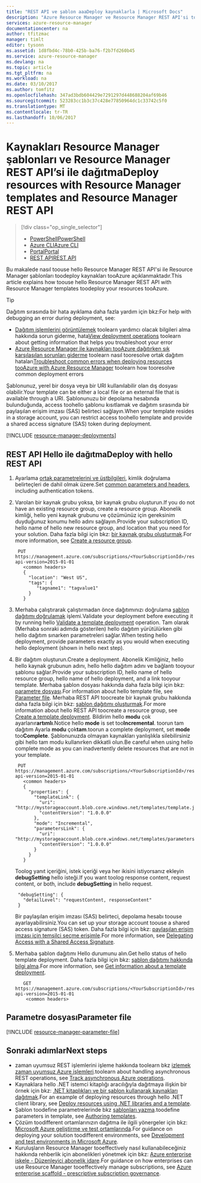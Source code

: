 ```yaml
---
title: "REST API ve şablon aaaDeploy kaynaklarla | Microsoft Docs"
description: "Azure Resource Manager ve Resource Manager REST API'si toodeploy kaynakları tooAzure kullanın. Merhaba kaynaklar bir Resource Manager şablonunda tanımlanır."
services: azure-resource-manager
documentationcenter: na
author: tfitzmac
manager: timlt
editor: tysonn
ms.assetid: 1d8fbd4c-78b0-425b-ba76-f2b7fd260b45
ms.service: azure-resource-manager
ms.devlang: na
ms.topic: article
ms.tgt_pltfrm: na
ms.workload: na
ms.date: 03/10/2017
ms.author: tomfitz
ms.openlocfilehash: 347ad3bdb604429e7291297d448688204af69b46
ms.sourcegitcommit: 523283cc1b3c37c428e77850964dc1c33742c5f0
ms.translationtype: MT
ms.contentlocale: tr-TR
ms.lasthandoff: 10/06/2017
---
```

# <a name="deploy-resources-with-resource-manager-templates-and-resource-manager-rest-api"></a><span data-ttu-id="ff251-104">Kaynakları Resource Manager şablonları ve Resource Manager REST API’si ile dağıtma</span><span class="sxs-lookup"><span data-stu-id="ff251-104">Deploy resources with Resource Manager templates and Resource Manager REST API</span></span>
> [!div class="op_single_selector"]
> * [<span data-ttu-id="ff251-105">PowerShell</span><span class="sxs-lookup"><span data-stu-id="ff251-105">PowerShell</span></span>](resource-group-template-deploy.md)
> * [<span data-ttu-id="ff251-106">Azure CLI</span><span class="sxs-lookup"><span data-stu-id="ff251-106">Azure CLI</span></span>](resource-group-template-deploy-cli.md)
> * [<span data-ttu-id="ff251-107">Portal</span><span class="sxs-lookup"><span data-stu-id="ff251-107">Portal</span></span>](resource-group-template-deploy-portal.md)
> * [<span data-ttu-id="ff251-108">REST API</span><span class="sxs-lookup"><span data-stu-id="ff251-108">REST API</span></span>](resource-group-template-deploy-rest.md)
> 
> 

<span data-ttu-id="ff251-109">Bu makalede nasıl toouse hello Resource Manager REST API'si ile Resource Manager şablonları toodeploy kaynakları tooAzure açıklanmaktadır.</span><span class="sxs-lookup"><span data-stu-id="ff251-109">This article explains how toouse hello Resource Manager REST API with Resource Manager templates toodeploy your resources tooAzure.</span></span>  

> [!TIP]
> <span data-ttu-id="ff251-110">Dağıtım sırasında bir hata ayıklama daha fazla yardım için bkz:</span><span class="sxs-lookup"><span data-stu-id="ff251-110">For help with debugging an error during deployment, see:</span></span>
> 
> * <span data-ttu-id="ff251-111">[Dağıtım işlemlerini görüntülemek](resource-manager-deployment-operations.md) toolearn yardımcı olacak bilgileri alma hakkında sorun giderme, hata</span><span class="sxs-lookup"><span data-stu-id="ff251-111">[View deployment operations](resource-manager-deployment-operations.md) toolearn about getting information that helps you troubleshoot your error</span></span>
> * <span data-ttu-id="ff251-112">[Azure Resource Manager ile kaynakları tooAzure dağıtırken sık karşılaşılan sorunları giderme](resource-manager-common-deployment-errors.md) toolearn nasıl tooresolve ortak dağıtım hataları</span><span class="sxs-lookup"><span data-stu-id="ff251-112">[Troubleshoot common errors when deploying resources tooAzure with Azure Resource Manager](resource-manager-common-deployment-errors.md) toolearn how tooresolve common deployment errors</span></span>
> 
> 

<span data-ttu-id="ff251-113">Şablonunuz, yerel bir dosya veya bir URI kullanılabilir olan dış dosyası olabilir.</span><span class="sxs-lookup"><span data-stu-id="ff251-113">Your template can be either a local file or an external file that is available through a URI.</span></span> <span data-ttu-id="ff251-114">Şablonunuzu bir depolama hesabında bulunduğunda, access toohello şablonu kısıtlamak ve dağıtım sırasında bir paylaşılan erişim imzası (SAS) belirteci sağlayın.</span><span class="sxs-lookup"><span data-stu-id="ff251-114">When your template resides in a storage account, you can restrict access toohello template and provide a shared access signature (SAS) token during deployment.</span></span>

[!INCLUDE [resource-manager-deployments](../../includes/resource-manager-deployments.md)]

## <a name="deploy-with-hello-rest-api"></a><span data-ttu-id="ff251-115">REST API Hello ile dağıtma</span><span class="sxs-lookup"><span data-stu-id="ff251-115">Deploy with hello REST API</span></span>
1. <span data-ttu-id="ff251-116">Ayarlama [ortak parametrelerini ve üstbilgileri](https://docs.microsoft.com/rest/api/index), kimlik doğrulama belirteçleri de dahil olmak üzere.</span><span class="sxs-lookup"><span data-stu-id="ff251-116">Set [common parameters and headers](https://docs.microsoft.com/rest/api/index), including authentication tokens.</span></span>
2. <span data-ttu-id="ff251-117">Varolan bir kaynak grubu yoksa, bir kaynak grubu oluşturun.</span><span class="sxs-lookup"><span data-stu-id="ff251-117">If you do not have an existing resource group, create a resource group.</span></span> <span data-ttu-id="ff251-118">Abonelik kimliği, hello yeni kaynak grubunu ve çözümünüz için gereksinim duyduğunuz konumu hello adını sağlayın.</span><span class="sxs-lookup"><span data-stu-id="ff251-118">Provide your subscription ID, hello name of hello new resource group, and location that you need for your solution.</span></span> <span data-ttu-id="ff251-119">Daha fazla bilgi için bkz: [bir kaynak grubu oluşturmak](https://docs.microsoft.com/rest/api/resources/resourcegroups#ResourceGroups_CreateOrUpdate).</span><span class="sxs-lookup"><span data-stu-id="ff251-119">For more information, see [Create a resource group](https://docs.microsoft.com/rest/api/resources/resourcegroups#ResourceGroups_CreateOrUpdate).</span></span>
   
        PUT https://management.azure.com/subscriptions/<YourSubscriptionId>/resourcegroups/<YourResourceGroupName>?api-version=2015-01-01
          <common headers>
          {
            "location": "West US",
            "tags": {
               "tagname1": "tagvalue1"
            }
          }
3. <span data-ttu-id="ff251-120">Merhaba çalıştırarak çalıştırmadan önce dağıtımınızı doğrulama [şablon dağıtımı doğrulamak](https://docs.microsoft.com/rest/api/resources/deployments#Deployments_Validate) işlemi.</span><span class="sxs-lookup"><span data-stu-id="ff251-120">Validate your deployment before executing it by running hello [Validate a template deployment](https://docs.microsoft.com/rest/api/resources/deployments#Deployments_Validate) operation.</span></span> <span data-ttu-id="ff251-121">Tam olarak (Merhaba sonraki adımda gösterilen) hello dağıtım yürütülürken gibi hello dağıtım sınarken parametreleri sağlar.</span><span class="sxs-lookup"><span data-stu-id="ff251-121">When testing hello deployment, provide parameters exactly as you would when executing hello deployment (shown in hello next step).</span></span>
4. <span data-ttu-id="ff251-122">Bir dağıtım oluşturun.</span><span class="sxs-lookup"><span data-stu-id="ff251-122">Create a deployment.</span></span> <span data-ttu-id="ff251-123">Abonelik Kimliğiniz, hello hello kaynak grubunun adını, hello hello dağıtım adını ve bağlantı tooyour şablonu sağlar.</span><span class="sxs-lookup"><span data-stu-id="ff251-123">Provide your subscription ID, hello name of hello resource group, hello name of hello deployment, and a link tooyour template.</span></span> <span data-ttu-id="ff251-124">Merhaba şablon dosyası hakkında daha fazla bilgi için bkz: [parametre dosyası](#parameter-file).</span><span class="sxs-lookup"><span data-stu-id="ff251-124">For information about hello template file, see [Parameter file](#parameter-file).</span></span> <span data-ttu-id="ff251-125">Merhaba REST API toocreate bir kaynak grubu hakkında daha fazla bilgi için bkz: [şablon dağıtımı oluşturmak](https://docs.microsoft.com/rest/api/resources/deployments#Deployments_CreateOrUpdate).</span><span class="sxs-lookup"><span data-stu-id="ff251-125">For more information about hello REST API toocreate a resource group, see [Create a template deployment](https://docs.microsoft.com/rest/api/resources/deployments#Deployments_CreateOrUpdate).</span></span> <span data-ttu-id="ff251-126">Bildirim hello **modu** çok ayarlanır**artımlı**.</span><span class="sxs-lookup"><span data-stu-id="ff251-126">Notice hello **mode** is set too**Incremental**.</span></span> <span data-ttu-id="ff251-127">toorun tam dağıtım Ayarla **modu** çok**tam**.</span><span class="sxs-lookup"><span data-stu-id="ff251-127">toorun a complete deployment, set **mode** too**Complete**.</span></span> <span data-ttu-id="ff251-128">Şablonunuzda olmayan kaynakları yanlışlıkla silebilirsiniz gibi hello tam modu kullanırken dikkatli olun.</span><span class="sxs-lookup"><span data-stu-id="ff251-128">Be careful when using hello complete mode as you can inadvertently delete resources that are not in your template.</span></span>
   
        PUT https://management.azure.com/subscriptions/<YourSubscriptionId>/resourcegroups/<YourResourceGroupName>/providers/Microsoft.Resources/deployments/<YourDeploymentName>?api-version=2015-01-01
          <common headers>
          {
            "properties": {
              "templateLink": {
                "uri": "http://mystorageaccount.blob.core.windows.net/templates/template.json",
                "contentVersion": "1.0.0.0"
              },
              "mode": "Incremental",
              "parametersLink": {
                "uri": "http://mystorageaccount.blob.core.windows.net/templates/parameters.json",
                "contentVersion": "1.0.0.0"
              }
            }
          }
   
      <span data-ttu-id="ff251-129">Toolog yanıt içeriğini, istek içeriği veya her ikisini istiyorsanız ekleyin **debugSetting** hello isteği.</span><span class="sxs-lookup"><span data-stu-id="ff251-129">If you want toolog response content, request content, or both, include **debugSetting** in hello request.</span></span>
   
        "debugSetting": {
          "detailLevel": "requestContent, responseContent"
        }
   
      <span data-ttu-id="ff251-130">Bir paylaşılan erişim imzası (SAS) belirteci, depolama hesabı toouse ayarlayabilirsiniz.</span><span class="sxs-lookup"><span data-stu-id="ff251-130">You can set up your storage account toouse a shared access signature (SAS) token.</span></span> <span data-ttu-id="ff251-131">Daha fazla bilgi için bkz: [paylaşılan erişim imzası için temsilci seçme erişimle](https://docs.microsoft.com/rest/api/storageservices/delegating-access-with-a-shared-access-signature).</span><span class="sxs-lookup"><span data-stu-id="ff251-131">For more information, see [Delegating Access with a Shared Access Signature](https://docs.microsoft.com/rest/api/storageservices/delegating-access-with-a-shared-access-signature).</span></span>
5. <span data-ttu-id="ff251-132">Merhaba şablon dağıtımı Hello durumunu alın.</span><span class="sxs-lookup"><span data-stu-id="ff251-132">Get hello status of hello template deployment.</span></span> <span data-ttu-id="ff251-133">Daha fazla bilgi için bkz: [şablon dağıtımı hakkında bilgi alma](https://docs.microsoft.com/rest/api/resources/deployments#Deployments_Get).</span><span class="sxs-lookup"><span data-stu-id="ff251-133">For more information, see [Get information about a template deployment](https://docs.microsoft.com/rest/api/resources/deployments#Deployments_Get).</span></span>
   
          GET https://management.azure.com/subscriptions/<YourSubscriptionId>/resourcegroups/<YourResourceGroupName>/providers/Microsoft.Resources/deployments/<YourDeploymentName>?api-version=2015-01-01
           <common headers>

## <a name="parameter-file"></a><span data-ttu-id="ff251-134">Parametre dosyası</span><span class="sxs-lookup"><span data-stu-id="ff251-134">Parameter file</span></span>

[!INCLUDE [resource-manager-parameter-file](../../includes/resource-manager-parameter-file.md)]

## <a name="next-steps"></a><span data-ttu-id="ff251-135">Sonraki adımlar</span><span class="sxs-lookup"><span data-stu-id="ff251-135">Next steps</span></span>
* <span data-ttu-id="ff251-136">zaman uyumsuz REST işlemlerini işleme hakkında toolearn bkz [izlemek zaman uyumsuz Azure işlemleri](resource-manager-async-operations.md).</span><span class="sxs-lookup"><span data-stu-id="ff251-136">toolearn about handling asynchronous REST operations, see [Track asynchronous Azure operations](resource-manager-async-operations.md).</span></span>
* <span data-ttu-id="ff251-137">Kaynaklara hello .NET istemci kitaplığı aracılığıyla dağıtmaya ilişkin bir örnek için bkz: [.NET kitaplıkları ve bir şablon kullanarak kaynakları dağıtmak](../virtual-machines/windows/csharp-template.md?toc=%2fazure%2fvirtual-machines%2fwindows%2ftoc.json).</span><span class="sxs-lookup"><span data-stu-id="ff251-137">For an example of deploying resources through hello .NET client library, see [Deploy resources using .NET libraries and a template](../virtual-machines/windows/csharp-template.md?toc=%2fazure%2fvirtual-machines%2fwindows%2ftoc.json).</span></span>
* <span data-ttu-id="ff251-138">Şablon toodefine parametrelerinde bkz [şablonları yazma](resource-group-authoring-templates.md#parameters).</span><span class="sxs-lookup"><span data-stu-id="ff251-138">toodefine parameters in template, see [Authoring templates](resource-group-authoring-templates.md#parameters).</span></span>
* <span data-ttu-id="ff251-139">Çözüm toodifferent ortamlarınızın dağıtma ile ilgili yönergeler için bkz: [Microsoft Azure geliştirme ve test ortamlarında](solution-dev-test-environments.md).</span><span class="sxs-lookup"><span data-stu-id="ff251-139">For guidance on deploying your solution toodifferent environments, see [Development and test environments in Microsoft Azure](solution-dev-test-environments.md).</span></span>
* <span data-ttu-id="ff251-140">Kuruluşların Resource Manager tooeffectively nasıl kullanabileceğiniz hakkında rehberlik için abonelikleri yönetmek için bkz: [Azure enterprise iskele - Düzenleyici abonelik idare](resource-manager-subscription-governance.md).</span><span class="sxs-lookup"><span data-stu-id="ff251-140">For guidance on how enterprises can use Resource Manager tooeffectively manage subscriptions, see [Azure enterprise scaffold - prescriptive subscription governance](resource-manager-subscription-governance.md).</span></span>

